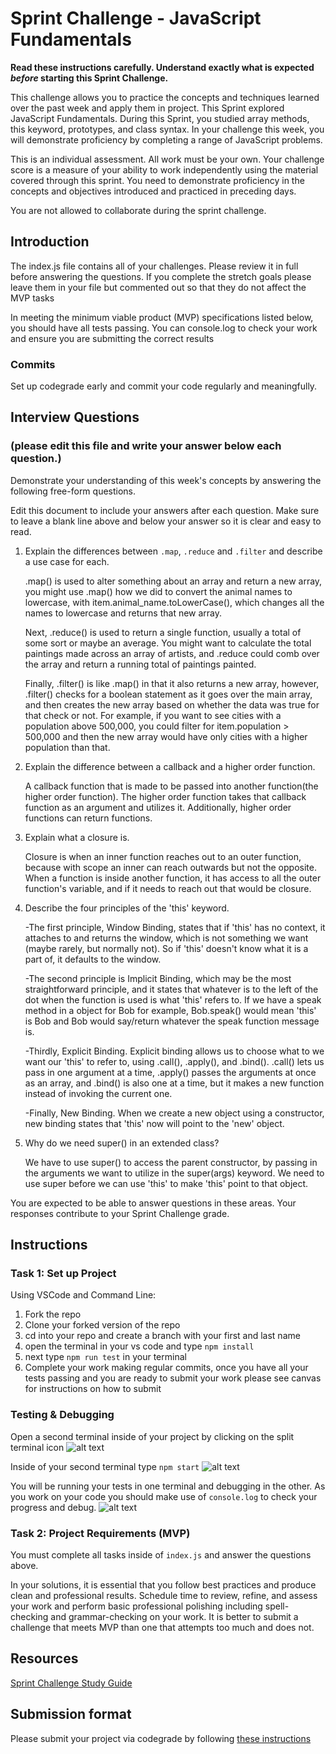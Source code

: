 # Sprint Challenge - JavaScript Fundamentals

**Read these instructions carefully. Understand exactly what is expected _before_ starting this Sprint Challenge.**

This challenge allows you to practice the concepts and techniques learned over the past week and apply them in project. This Sprint explored JavaScript Fundamentals. During this Sprint, you studied array methods, this keyword, prototypes, and class syntax. In your challenge this week, you will demonstrate proficiency by completing a range of JavaScript problems.

This is an individual assessment. All work must be your own. Your challenge score is a measure of your ability to work independently using the material covered through this sprint. You need to demonstrate proficiency in the concepts and objectives introduced and practiced in preceding days.

You are not allowed to collaborate during the sprint challenge. 

## Introduction

The index.js file contains all of your challenges. Please review it in full before answering the questions. If you complete the stretch goals please leave them in your file but commented out so that they do not affect the MVP tasks 

In meeting the minimum viable product (MVP) specifications listed below, you should have all tests passing. You can console.log to check your work and ensure you are submitting the correct results 

### Commits

Set up codegrade early and commit your code regularly and meaningfully. 

## Interview Questions
### (please edit this file and write your answer below each question.)
Demonstrate your understanding of this week's concepts by answering the following free-form questions.

Edit this document to include your answers after each question. Make sure to leave a blank line above and below your answer so it is clear and easy to read.

1. Explain the differences between `.map`, `.reduce` and `.filter` and describe a use case for each. 

    .map() is used to alter something about an array and return a new array, you might use .map() how we did to convert the animal names to lowercase, with item.animal_name.toLowerCase(), which changes all the names to lowercase and returns that new array. 
    
    Next, .reduce() is used to return a single function, usually a total of some sort or maybe an average. You might want to calculate the total paintings made across an array of artists, and .reduce could comb over the array and return a running total of paintings painted. 
    
    Finally, .filter() is like .map() in that it also returns a new array, however, .filter() checks for a boolean statement as it goes over the main array, and then creates the new array based on whether the data was true for that check or not. For example, if you want to see cities with a population above 500,000, you could filter for item.population > 500,000 and then the new array would have only cities with a higher population than that. 

2. Explain the difference between a callback and a higher order function.

    A callback function that is made to be passed into another function(the higher order function). The higher order function takes that callback function as an argument and utilizes it. Additionally, higher order functions can return functions.

3. Explain what a closure is.

    Closure is when an inner function reaches out to an outer function, because with scope an inner can reach outwards but not the opposite. When a function is inside another function, it has access to all the outer function's variable, and if it needs to reach out that would be closure.

4. Describe the four principles of the 'this' keyword.

    -The first principle, Window Binding, states that if 'this' has no context, it attaches to and returns the window, which is not something we want (maybe rarely, but normally not). So if 'this' doesn't know what it is a part of, it defaults to the window. 

    -The second principle is Implicit Binding, which may be the most straightforward principle, and it states that whatever is to the left of the dot when the function is used is what 'this' refers to. If we have a speak method in a object for Bob for example, Bob.speak() would mean 'this' is Bob and Bob would say/return whatever the speak function message is.

    -Thirdly, Explicit Binding. Explicit binding allows us to choose what to we want our 'this' to refer to, using .call(), .apply(), and .bind(). .call() lets us pass in one argument at a time, .apply() passes the arguments at once as an array, and .bind() is also one at a time, but it makes a new function instead of invoking the current one. 

    -Finally, New Binding. When we create a new object using a constructor, new binding states that 'this' now will point to the 'new' object.

5. Why do we need super() in an extended class?

    We have to use super() to access the parent constructor, by passing in the arguments we want to utilize in the super(args) keyword. We need to use super before we can use 'this' to make 'this' point to that object. 

You are expected to be able to answer questions in these areas. Your responses contribute to your Sprint Challenge grade. 

## Instructions

### Task 1: Set up Project

Using VSCode and Command Line:


1. Fork the repo
2. Clone your forked version of the repo
3. cd into your repo and create a branch with your first and last name
4. open the terminal in your vs code and type `npm install`
5. next type `npm run test` in your terminal
6. Complete your work making regular commits, once you have all your tests passing and you are ready to submit your work please see canvas for instructions on how to submit

### Testing & Debugging

Open a second terminal inside of your project by clicking on the split terminal icon
![alt text](assets/split_terminal.png "Split Terminal")

Inside of your second terminal type `npm start` 
![alt text](assets/npm_start.png "type npm start")

You will be running your tests in one terminal and debugging in the other. As you work on your code you should make use of `console.log` to check your progress and debug.
![alt text](assets/tests_debug_terminal_final.png "your terminal should look like this")

### Task 2: Project Requirements (MVP)

You must complete all tasks inside of `index.js` and answer the questions above.

In your solutions, it is essential that you follow best practices and produce clean and professional results. Schedule time to review, refine, and assess your work and perform basic professional polishing including spell-checking and grammar-checking on your work. It is better to submit a challenge that meets MVP than one that attempts too much and does not.

## Resources
 
 [Sprint Challenge Study Guide](https://www.notion.so/lambdaschool/Unit-1-Sprint-3-Study-Guide-033a9a00659a4ef98c12eb97e49a6110)

## Submission format

Please submit your project via codegrade by following [these instructions](https://www.notion.so/lambdaschool/Submitting-an-assignment-via-Code-Grade-A-Step-by-Step-Walkthrough-07bd65f5f8364e709ecb5064735ce374)

